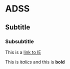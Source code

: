 # ADSS
## Subtitle
### Subsubtitle
This is a [link to IE](https://ie.edu)

This is *italics* and this is **bold**

